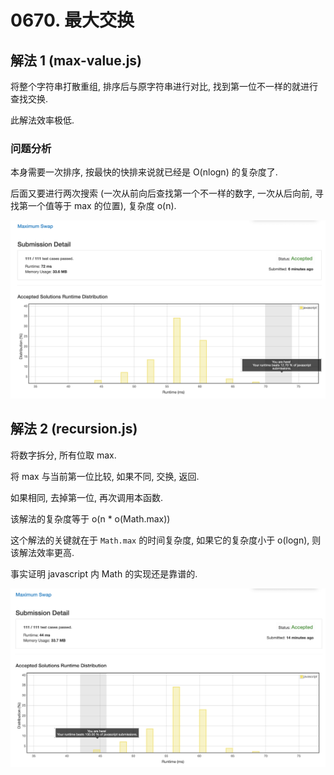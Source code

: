 # 0670. 最大交换

## 解法 1 (max-value.js)

将整个字符串打散重组, 排序后与原字符串进行对比, 找到第一位不一样的就进行查找交换.

此解法效率极低.

### 问题分析

本身需要一次排序, 按最快的快排来说就已经是 O(nlogn) 的复杂度了.

后面又要进行两次搜索 (一次从前向后查找第一个不一样的数字, 一次从后向前, 寻找第一个值等于 max 的位置), 复杂度 o(n).

![成绩](.assets/max-value.png)

## 解法 2 (recursion.js)

将数字拆分, 所有位取 max.

将 max 与当前第一位比较, 如果不同, 交换, 返回.

如果相同, 去掉第一位, 再次调用本函数.

该解法的复杂度等于 o(n * o(Math.max))

这个解法的关键就在于 `Math.max` 的时间复杂度, 如果它的复杂度小于 o(logn), 则该解法效率更高.

事实证明 javascript 内 Math 的实现还是靠谱的.

![成绩](.assets/recursion.png)
